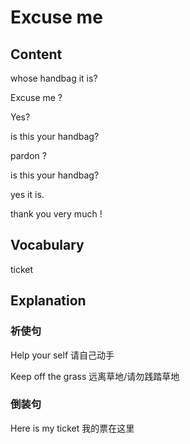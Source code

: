 # Excuse me


## Content

whose handbag it is?

Excuse me ?

Yes?

is this your handbag?

pardon ?

is this your handbag?

yes it is.

thank you very much !

## Vocabulary 

ticket 

## Explanation

### 祈使句
Help your self 请自己动手

Keep off the grass 远离草地/请勿践踏草地

### 倒装句
Here is my ticket 我的票在这里